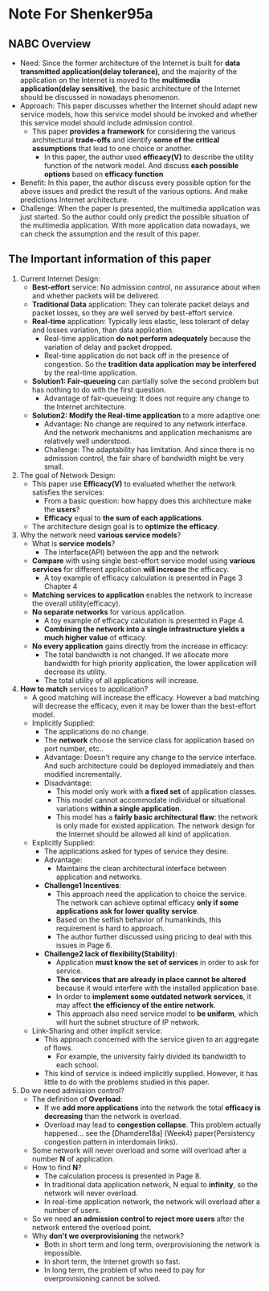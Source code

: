 # Note For Shenker95a

## NABC Overview

* Need: Since the former architecture of the Internet is built for **data transmitted application(delay tolerance)**, and the majority of the application on the Internet is moved to the **multimedia application(delay sensitive)**, the basic architecture of the Internet should be discussed in nowadays phenomenon.
* Approach: This paper discusses whether the Internet should adapt new service models, how this service model should be invoked and whether this service model should include admission control.
  * This paper **provides a framework** for considering the various architectural **trade-offs** and identify **some of the critical assumptions** that lead to one choice or another.
    * In this paper, the author used **efficacy(V)** to describe the utility function of the network model. And discuss **each possible options** based on **efficacy function** 
* Benefit: In this paper, the author discuss every possible option for the above issues and predict the result of the various options. And make predictions Internet architecture.
* Challenge: When the paper is presented, the multimedia application was just started. So the author could only predict the possible situation of the multimedia application. With more application data nowadays, we can check the assumption and the result of this paper.

## The Important information of this paper

1. Current Internet Design:
   * **Best-effort** service: No admission control, no assurance about when and whether packets will be delivered.
   * **Traditional Data** application: They can tolerate packet delays and packet losses, so they are well served by best-effort service.
   * **Real-time** application: Typically less elastic, less tolerant of delay and losses variation, than data application.
     * Real-time application **do not perform adequately** because the variation of delay and packet dropped.
     * Real-time application do not back off in the presence of congestion. So the **tradition data application may be interfered** by the real-time application. 
   * **Solution1: Fair-queueing** can partially solve the second problem but has nothing to do with the first question.
     * Advantage of fair-queueing: It does not require any change to the Internet architecture.
   * **Solution2: Modify the Real-time application** to a more adaptive one:
     * Advantage: No change are required to any network interface. And the network mechanisms and application mechanisms are relatively well understood.
     * Challenge: The adaptability has limitation. And since there is no admission control, the fair share of bandwidth might be very small.
2. The goal of Network Design:
   * This paper use **Efficacy(V)** to evaluated whether the network satisfies the services:
     * From a basic question: how happy does this architecture make the **users**?
     * **Efficacy** equal to **the sum of each applications**.
   * The architecture design goal is to **optimize the efficacy**.
3. Why the network need **various service models**?
   * What is **service models**?
     * The interface(API) between the app and the network
   * **Compare** with using single best-effort service model using **various services** for different application **will increase** the efficacy.
     * A toy example of efficacy calculation is presented in Page 3 Chapter 4
   * **Matching services to application** enables the network to increase the overall utility(efficacy).
   * **No separate networks** for various application.
     * A toy example of efficacy calculation is presented in Page 4.
     * **Combining the network into a single infrastructure yields a much higher value** of efficacy.
   * **No every application** gains directly from the increase in efficacy:
     * The total bandwidth is not changed. If we allocate more bandwidth for high priority application, the lower application will decrease its utility.
     * The total utility of all applications will increase.
4. **How to match** services to application?
   * A good matching will increase the efficacy. However a bad matching will decrease the efficacy, even it may be lower than the best-effort model.
   * Implicitly Supplied: 
     * The applications do no change.
     * The **network** choose the service class for application based on port number, etc..
     * Advantage: Doesn't require any change to the service interface. And such architecture could be deployed immediately and then modified incrementally.
     * Disadvantage: 
       * This model only work with **a fixed set** of application classes.
       * This model cannot accommodate individual or situational variations **within a single application**.
       * This model has a **fairly basic architectural flaw**: the network is only made for existed application. The network design for the Internet should be allowed all kind of application.
   * Explicitly Supplied:
     * The applications asked for types of service they desire.
     * Advantage: 
       * Maintains the clean architectural interface between application and networks.
     * **Challenge1 Incentives**:
       * This approach need the application to choice the service. The network can achieve optimal efficacy **only if some applications ask for lower quality service**.
       * Based on the selfish behavior of humankinds, this requirement is hard to approach.
       * The author further discussed using pricing to deal with this issues in Page 6.
     * **Challenge2 lack of flexibility(Stability)**:
       * Application **must know the set of services** in order to ask for service.
       * **The services that are already in place cannot be altered** because it would interfere with the installed application base.
       * In order to **implement some outdated network services**, it may affect **the efficiency of the entire network**.
       * This approach also need service model to **be uniform**, which will hurt the subnet structure of IP network.
   * Link-Sharing and other implicit service:
     * This approach concerned with the service given to an aggregate of flows.
       * For example, the university fairly divided its bandwidth to each school.
     * This kind of service is indeed implicitly supplied. However, it has little to do with the problems studied in this paper.
5. Do we need admission control?
   * The definition of **Overload**:
     * If we **add more applications** into the network the total **efficacy is decreasing** than the network is overload.
     * Overload may lead to **congestion collapse**. This problem actually happened... see the [Dhamdere18a] (Week4) paper(Persistency congestion pattern in interdomain links).
   * Some network will never overload and some will overload after a number **N** of application.
   * How to find **N**?
     * The calculation process is presented in Page 8.
     * In traditional data application network, N equal to **infinity**, so the network will never overload.
     * In real-time application network, the network will overload after a number of users.
   * So we need **an admission control to reject more users** after the network entered the overload point.
   * Why **don't we overprovisioning** the network?
     * Both in short term and long term, overprovisioning the network is impossible.
     * In short term, the Internet growth so fast.
     * In long term, the problem of who need to pay for overprovisioning cannot be solved.